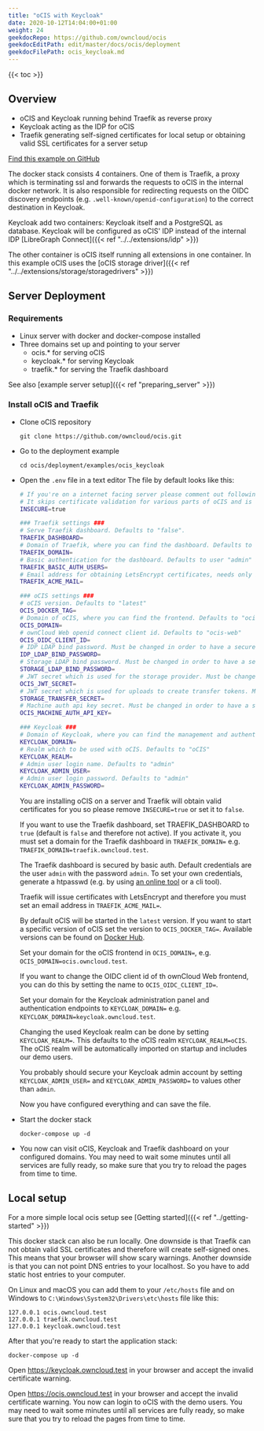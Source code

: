 ```yaml
---
title: "oCIS with Keycloak"
date: 2020-10-12T14:04:00+01:00
weight: 24
geekdocRepo: https://github.com/owncloud/ocis
geekdocEditPath: edit/master/docs/ocis/deployment
geekdocFilePath: ocis_keycloak.md
---
```


{{< toc >}}

## Overview

* oCIS and Keycloak running behind Traefik as reverse proxy
* Keycloak acting as the IDP for oCIS
* Traefik generating self-signed certificates for local setup or obtaining valid SSL certificates for a server setup

[Find this example on GitHub](https://github.com/owncloud/ocis/tree/master/deployments/examples/ocis_keycloak)

The docker stack consists 4 containers. One of them is Traefik, a proxy which is terminating ssl and forwards the requests to oCIS in the internal docker network. It
is also responsible for redirecting requests on the OIDC discovery endpoints (e.g. `.well-known/openid-configuration`) to the correct destination in Keycloak.

Keycloak add two containers: Keycloak itself and a PostgreSQL as database. Keycloak will be configured as oCIS' IDP instead of the internal IDP [LibreGraph Connect]({{< ref "../../extensions/idp" >}})

The other container is oCIS itself running all extensions in one container. In this example oCIS uses the [oCIS storage driver]({{< ref "../../extensions/storage/storagedrivers" >}})

## Server Deployment

### Requirements

* Linux server with docker and docker-compose installed
* Three domains set up and pointing to your server
  - ocis.* for serving oCIS
  - keycloak.* for serving Keycloak
  - traefik.* for serving the Traefik dashboard

See also [example server setup]({{< ref "preparing_server" >}})


### Install oCIS and Traefik

* Clone oCIS repository

  `git clone https://github.com/owncloud/ocis.git`

* Go to the deployment example

  `cd ocis/deployment/examples/ocis_keycloak`

* Open the `.env` file in a text editor
  The file by default looks like this:
  ```bash
  # If you're on a internet facing server please comment out following line.
  # It skips certificate validation for various parts of oCIS and is needed if you use self signed certificates.
  INSECURE=true

  ### Traefik settings ###
  # Serve Traefik dashboard. Defaults to "false".
  TRAEFIK_DASHBOARD=
  # Domain of Traefik, where you can find the dashboard. Defaults to "traefik.owncloud.test"
  TRAEFIK_DOMAIN=
  # Basic authentication for the dashboard. Defaults to user "admin" and password "admin"
  TRAEFIK_BASIC_AUTH_USERS=
  # Email address for obtaining LetsEncrypt certificates, needs only be changed if this is a public facing server
  TRAEFIK_ACME_MAIL=

  ### oCIS settings ###
  # oCIS version. Defaults to "latest"
  OCIS_DOCKER_TAG=
  # Domain of oCIS, where you can find the frontend. Defaults to "ocis.owncloud.test"
  OCIS_DOMAIN=
  # ownCloud Web openid connect client id. Defaults to "ocis-web"
  OCIS_OIDC_CLIENT_ID=
  # IDP LDAP bind password. Must be changed in order to have a secure oCIS. Defaults to "idp".
  IDP_LDAP_BIND_PASSWORD=
  # Storage LDAP bind password. Must be changed in order to have a secure oCIS. Defaults to "reva".
  STORAGE_LDAP_BIND_PASSWORD=
  # JWT secret which is used for the storage provider. Must be changed in order to have a secure oCIS. Defaults to "Pive-Fumkiu4"
  OCIS_JWT_SECRET=
  # JWT secret which is used for uploads to create transfer tokens. Must be changed in order to have a secure oCIS. Defaults to "replace-me-with-a-transfer-secret"
  STORAGE_TRANSFER_SECRET=
  # Machine auth api key secret. Must be changed in order to have a secure oCIS. Defaults to "change-me-please"
  OCIS_MACHINE_AUTH_API_KEY=

  ### Keycloak ###
  # Domain of Keycloak, where you can find the management and authentication frontend. Defaults to "keycloak.owncloud.test"
  KEYCLOAK_DOMAIN=
  # Realm which to be used with oCIS. Defaults to "oCIS"
  KEYCLOAK_REALM=
  # Admin user login name. Defaults to "admin"
  KEYCLOAK_ADMIN_USER=
  # Admin user login password. Defaults to "admin"
  KEYCLOAK_ADMIN_PASSWORD=

  ```

  You are installing oCIS on a server and Traefik will obtain valid certificates for you so please remove `INSECURE=true` or set it to `false`.

  If you want to use the Traefik dashboard, set TRAEFIK_DASHBOARD to `true` (default is `false` and therefore not active). If you activate it, you must set a domain for the Traefik dashboard in `TRAEFIK_DOMAIN=` e.g. `TRAEFIK_DOMAIN=traefik.owncloud.test`.

  The Traefik dashboard is secured by basic auth. Default credentials are the user `admin` with the password `admin`. To set your own credentials, generate a htpasswd (e.g. by using [an online tool](https://htpasswdgenerator.de/) or a cli tool).

  Traefik will issue certificates with LetsEncrypt and therefore you must set an email address in `TRAEFIK_ACME_MAIL=`.

  By default oCIS will be started in the `latest` version. If you want to start a specific version of oCIS set the version to `OCIS_DOCKER_TAG=`. Available versions can be found on [Docker Hub](https://hub.docker.com/r/owncloud/ocis/tags?page=1&ordering=last_updated).

  Set your domain for the oCIS frontend in `OCIS_DOMAIN=`, e.g. `OCIS_DOMAIN=ocis.owncloud.test`.

  If you want to change the OIDC client id of th ownCloud Web frontend, you can do this by setting the name to `OCIS_OIDC_CLIENT_ID=`.

  Set your domain for the Keycloak administration panel and authentication endpoints to `KEYCLOAK_DOMAIN=` e.g. `KEYCLOAK_DOMAIN=keycloak.owncloud.test`.

  Changing the used Keycloak realm can be done by setting `KEYCLOAK_REALM=`. This defaults to the oCIS realm `KEYCLOAK_REALM=oCIS`. The oCIS realm will be automatically imported on startup and includes our demo users.

  You probably should secure your Keycloak admin account by setting `KEYCLOAK_ADMIN_USER=` and `KEYCLOAK_ADMIN_PASSWORD=` to values other than `admin`.

  Now you have configured everything and can save the file.

* Start the docker stack

  `docker-compose up -d`

* You now can visit oCIS, Keycloak and Traefik dashboard on your configured domains. You may need to wait some minutes until all services are fully ready, so make sure that you try to reload the pages from time to time.

## Local setup
For a more simple local ocis setup see [Getting started]({{< ref "../getting-started" >}})

This docker stack can also be run locally. One downside is that Traefik can not obtain valid SSL certificates and therefore will create self-signed ones. This means that your browser will show scary warnings. Another downside is that you can not point DNS entries to your localhost. So you have to add static host entries to your computer.

On Linux and macOS you can add them to your `/etc/hosts` file and on Windows to `C:\Windows\System32\Drivers\etc\hosts` file like this:

```
127.0.0.1 ocis.owncloud.test
127.0.0.1 traefik.owncloud.test
127.0.0.1 keycloak.owncloud.test
```

After that you're ready to start the application stack:

`docker-compose up -d`

Open https://keycloak.owncloud.test in your browser and accept the invalid certificate warning.

Open https://ocis.owncloud.test in your browser and accept the invalid certificate warning. You now can login to oCIS with the demo users. You may need to wait some minutes until all services are fully ready, so make sure that you try to reload the pages from time to time.

